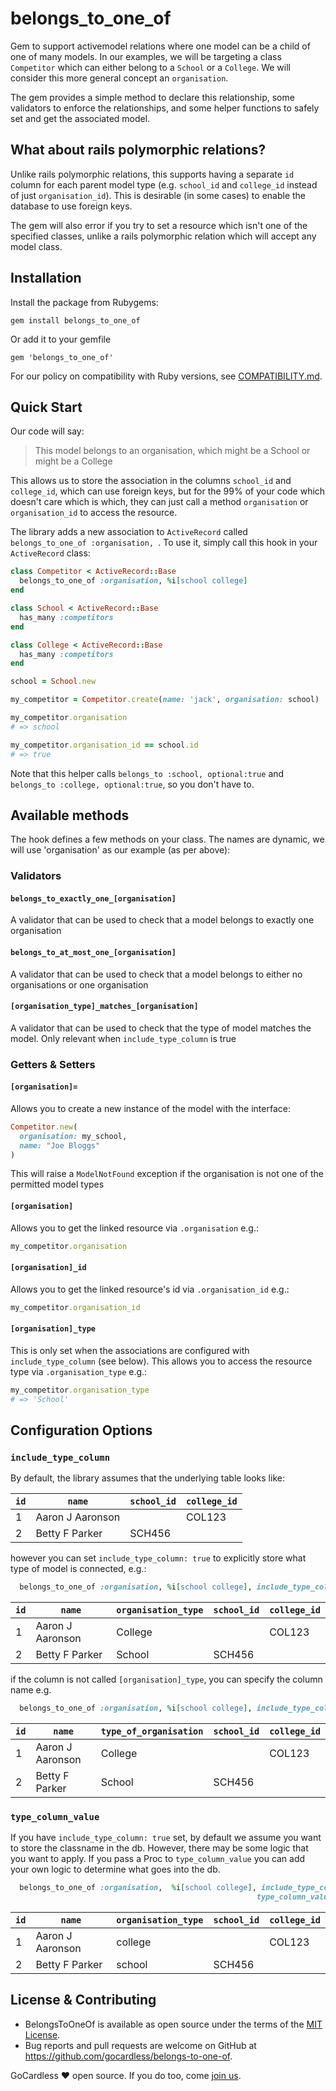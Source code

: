 # belongs_to_one_of

Gem to support activemodel relations where one model can be a child of one of many models.
In our examples, we will be targeting a class `Competitor` which can either belong to a `School` or a `College`.
We will consider this more general concept an `organisation`.

The gem provides a simple method to declare this relationship, some validators to enforce the relationships,
and some helper functions to safely set and get the associated model.

## What about rails polymorphic relations?

Unlike rails polymorphic relations, this supports having a separate `id` column for each parent
model type (e.g. `school_id` and `college_id` instead of just `organisation_id`). This is desirable
(in some cases) to enable the database to use foreign keys.

The gem will also error if you try to set a resource which isn't one of the specified classes, unlike
a rails polymorphic relation which will accept any model class.

## Installation

Install the package from Rubygems:

```shell script
gem install belongs_to_one_of
```

Or add it to your gemfile

```
gem 'belongs_to_one_of'
```

For our policy on compatibility with Ruby versions, see [COMPATIBILITY.md](docs/COMPATIBILITY.md).

## Quick Start

Our code will say:

> This model belongs to an organisation, which might be a School or might be a College

This allows us to store the association in the columns `school_id` and `college_id`, which can use foreign keys,
but for the 99% of your code which doesn't care which is which, they can just call a method `organisation` or
`organisation_id` to access the resource.

The library adds a new association to `ActiveRecord` called `belongs_to_one_of :organisation, `. To use it, simply call this
hook in your `ActiveRecord` class:

```ruby
class Competitor < ActiveRecord::Base
  belongs_to_one_of :organisation, %i[school college]
end

class School < ActiveRecord::Base
  has_many :competitors
end

class College < ActiveRecord::Base
  has_many :competitors
end

school = School.new

my_competitor = Competitor.create(name: 'jack', organisation: school)

my_competitor.organisation
# => school

my_competitor.organisation_id == school.id
# => true
```

Note that this helper calls `belongs_to :school, optional:true` and `belongs_to :college, optional:true`, so you don't have to.

## Available methods

The hook defines a few methods on your class. The names are dynamic, we will use 'organisation' as our example
(as per above):

### Validators

#### `belongs_to_exactly_one_[organisation]`

A validator that can be used to check that a model belongs to exactly one organisation

#### `belongs_to_at_most_one_[organisation]`

A validator that can be used to check that a model belongs to either no organisations or one organisation

#### `[organisation_type]_matches_[organisation]`

A validator that can be used to check that the type of model matches the model. Only relevant when
`include_type_column` is true

### Getters & Setters

#### `[organisation]=`

Allows you to create a new instance of the model with the interface:

```ruby
Competitor.new(
  organisation: my_school,
  name: "Joe Bloggs"
)
```

This will raise a `ModelNotFound` exception if the organisation is not one of the permitted model types

#### `[organisation]`

Allows you to get the linked resource via `.organisation` e.g.:

```ruby
my_competitor.organisation
```

#### `[organisation]_id`

Allows you to get the linked resource's id via `.organisation_id` e.g.:

```ruby
my_competitor.organisation_id
```

#### `[organisation]_type`

This is only set when the associations are configured with `include_type_column` (see below). This allows you to access the resource type via
`.organisation_type` e.g.:

```ruby
my_competitor.organisation_type
# => 'School'
```

## Configuration Options

### `include_type_column`

By default, the library assumes that the underlying table looks like:

| `id` | `name`           | `school_id` | `college_id` |
| ---- | ---------------- | ----------- | ------------ |
| 1    | Aaron J Aaronson |             | COL123       |
| 2    | Betty F Parker   | SCH456      |

however you can set `include_type_column: true` to explicitly store what type of model is connected, e.g.:

```ruby
  belongs_to_one_of :organisation, %i[school college], include_type_column: true
```

| `id` | `name`           | `organisation_type` | `school_id` | `college_id` |
| ---- | ---------------- | ------------------- | ----------- | ------------ |
| 1    | Aaron J Aaronson | College             |             | COL123       |
| 2    | Betty F Parker   | School              | SCH456      |

if the column is not called `[organisation]_type`, you can specify the column name e.g.

```ruby
  belongs_to_one_of :organisation, %i[school college], include_type_column: :type_of_organisation
```

| `id` | `name`           | `type_of_organisation` | `school_id` | `college_id` |
| ---- | ---------------- | ---------------------- | ----------- | ------------ |
| 1    | Aaron J Aaronson | College                |             | COL123       |
| 2    | Betty F Parker   | School                 | SCH456      |

### `type_column_value`

If you have `include_type_column: true` set, by default we assume you want to store the classname in the db.
However, there may be some logic that you want to apply. If you pass a Proc to `type_column_value`
you can add your own logic to determine what goes into the db.

```ruby
  belongs_to_one_of :organisation,  %i[school college], include_type_column: true,
                                                       type_column_value: ->(resource) { resource.class.downcase }
```

| `id` | `name`           | `organisation_type` | `school_id` | `college_id` |
| ---- | ---------------- | ------------------- | ----------- | ------------ |
| 1    | Aaron J Aaronson | college             |             | COL123       |
| 2    | Betty F Parker   | school              | SCH456      |

## License & Contributing

- BelongsToOneOf is available as open source under the terms of the [MIT License](http://opensource.org/licenses/MIT).
- Bug reports and pull requests are welcome on GitHub at https://github.com/gocardless/belongs-to-one-of.

GoCardless ♥ open source. If you do too, come [join us](https://gocardless.com/about/careers/).
